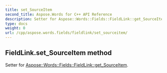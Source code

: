 ```yaml
---
title: set_SourceItem
second_title: Aspose.Words for C++ API Reference
description: Setter for Aspose::Words::Fields::FieldLink::get_SourceItem. 
type: docs
weight: 0
url: /cpp/aspose.words.fields/fieldlink/set_sourceitem/
---
```

## FieldLink.set_SourceItem method


Setter for [Aspose::Words::Fields::FieldLink::get_SourceItem](./get_sourceitem/).

